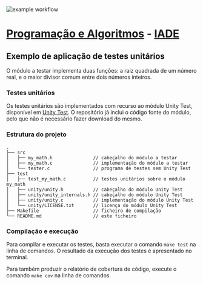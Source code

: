 ![example workflow](https://github.com/IADE-PA/tested_project/actions/workflows/run_tests.yml/badge.svg)
# [Programação e Algoritmos](https://mycampus.pt/courses/) - [IADE](https://www.iade.europeia.pt/) <!-- omit in toc -->

## Exemplo de aplicação de testes unitários

O módulo a testar implementa duas funções: a raiz quadrada de um número real, e o maior divisor comum entre dois números inteiros.

### Testes unitários

Os testes unitários são implementados com recurso ao módulo Unity Test, disponível em [Unity Test](https://github.com/ThrowTheSwitch/Unity/). O repositório já inclui o código fonte do módulo, pelo que não é necessário fazer download do mesmo.

### Estrutura do projeto

``` plaintext
.
├── src
│   ├── my_math.h               // cabeçalho do módulo a testar
│   ├── my_math.c               // implementação do módulo a testar
│   └── tester.c                // programa de testes sem Unity Test
├── test
│   ├── test_my_math.c          // testes unitários sobre o módulo my_math
│   ├── unity/unity.h           // cabeçalho do módulo Unity Test
│   ├── unity/unity_internals.h // cabeçalho do módulo Unity Test
│   ├── unity/unity.c           // implementação do módulo Unity Test
│   └── unity/LICENSE.txt       // licença do módulo Unity Test
├── Makefile                    // ficheiro de compilação
└── README.md                   // este ficheiro
```

### Compilação e execução

Para compilar e executar os testes, basta executar o comando `make test` na linha de comandos. O resultado da execução dos testes é apresentado no terminal.

Para também produzir o relatório de cobertura de código, execute o comando `make cov` na linha de comandos.